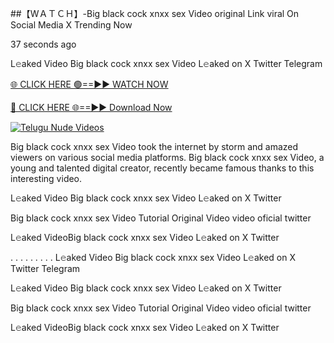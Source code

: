 ##【﻿WＡＴＣＨ】-Big black cock xnxx sex Video original Link viral On Social Media X Trending Now



37 seconds ago

L𝚎aked Video Big black cock xnxx sex Video L𝚎aked on X Twitter Telegram

[🌐 CLICK HERE 🟢==►► WATCH NOW](https://azvirallink.blogspot.com/2025/01/viral-video-new-year-2025.html)

[🔴 CLICK HERE 🌐==►► Download Now](https://azvirallink.blogspot.com/2025/01/viral-video-new-year-2025.html)

[![Telugu Nude Videos](https://i.imgur.com/6ooyjBv.giff)](https://azvirallink.blogspot.com/2025/01/viral-video-new-year-2025.html)

Big black cock xnxx sex Video took the internet by storm and amazed viewers on various social media platforms. Big black cock xnxx sex Video, a young and talented digital creator, recently became famous thanks to this interesting video.

L𝚎aked Video Big black cock xnxx sex Video L𝚎aked on X Twitter

Big black cock xnxx sex Video Tutorial Original Video video oficial twitter

L𝚎aked VideoBig black cock xnxx sex Video L𝚎aked on X Twitter

. . . . . . . . . L𝚎aked Video Big black cock xnxx sex Video L𝚎aked on X Twitter Telegram

L𝚎aked Video Big black cock xnxx sex Video L𝚎aked on X Twitter

Big black cock xnxx sex Video Tutorial Original Video video oficial twitter

L𝚎aked VideoBig black cock xnxx sex Video L𝚎aked on X Twitter